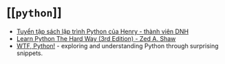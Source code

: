 # [[`python`]]
- [Tuyển tập sách lập trình Python của Henry - thành viên DNH](http://henrysnotes.blogspot.com/2017/12/nhung-cuon-sach-lap-trinh-henry-tung-oc.html)
- [Learn Python The Hard Way (3rd Edition) - Zed A. Shaw](https://github.com/chris-void/pyway/blob/master/Learn%20Python%20The%20Hard%20Way%2C%203rd%20Edition%20.pdf)
- [WTF, Python!](https://github.com/satwikkansal/wtfpython) - exploring and understanding Python through surprising snippets.